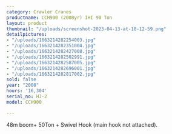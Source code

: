 ```yaml
---
category: Crawler Cranes
productname: CCH900 (2008yr) IHI 90 Ton
layout: product
thumbnail: "/uploads/screenshot-2023-04-13-at-18-12-59.png"
detailpictures:
- "/uploads/1663214282254003.jpg"
- "/uploads/1663214282351004.jpg"
- "/uploads/1663214282427008.jpg"
- "/uploads/1663214282502991.jpg"
- "/uploads/1663214282587005.jpg"
- "/uploads/1663214282696001.jpg"
- "/uploads/1663214282817002.jpg"
sold: false
year: "2008"
hours: '16,304'
serial_no: HJ-2
model: CCH900

---
```

48m boom+ 50Ton + Swivel Hook (main hook not attached).
